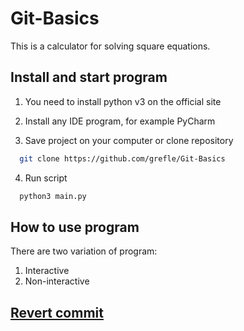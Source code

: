 # Git-Basics
This is a calculator for solving square equations.

## Install and start program

1. You need to install python v3 on the official site


2. Install any IDE program, for example PyCharm

3. Save project on your computer or clone repository 
```bash
  git clone https://github.com/grefle/Git-Basics
```

4. Run script
```bash
  python3 main.py
```

## How to use program

There are two variation of program:

1. Interactive
2. Non-interactive

## [Revert commit](https://github.com/grefle/Git-Basics/commit/bb06ff2084504eee149dc3d0baa4ec828884e341)
